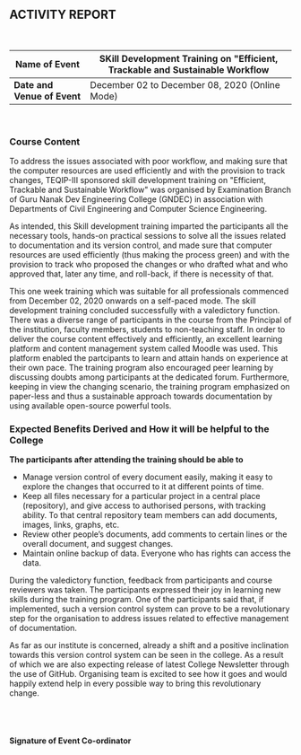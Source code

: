 ## ACTIVITY REPORT 

<br>

| Name of Event | SKill Development Training on "Efficient, Trackable and Sustainable Workflow |
| ------ | -------- |
| **Date and Venue of Event** | December 02 to December 08, 2020 (Online Mode) |  
<br>

### Course Content

To address the issues associated with poor workflow, and making sure that the computer resources are used
efficiently and with the provision to track changes, TEQIP-III sponsored skill development training on
"Efficient, Trackable and Sustainable Workflow" was organised by Examination Branch of 
Guru Nanak Dev Engineering College (GNDEC) in association with Departments of Civil Engineering 
and Computer Science Engineering. 

As intended, this Skill development training imparted the participants all the necessary tools,
hands-on practical sessions to solve all the issues related to documentation and its version control,
and made sure that computer resources are used efficiently (thus making the process green) and with the provision to track 
who proposed the changes or who drafted what and who approved that, later any time, and roll-back, if there is necessity of that.

This one week training which was suitable for all professionals commenced from December 02, 2020 onwards on a self-paced mode. 
The skill development training concluded successfully with a valedictory function. There was a diverse range of participants in 
the course from the Principal of the institution, faculty members, students to non-teaching staff.
In order to deliver the course content effectively and efficiently, an excellent learning platform and content management system called Moodle was used. 
This platform enabled the partcipants to learn and attain hands on experience at their own pace. The training program also encouraged peer learning 
by discussing doubts among participants at the dedicated forum. Furthermore, keeping in view the changing scenario, the training program
emphasized on paper-less and thus a sustainable approach towards documentation by using available open-source powerful tools. 
<br>

### Expected Benefits Derived and How it will be helpful to the College

**The participants after attending the training should be able to** 

- Manage version control of every document easily, making it easy to explore the changes that occurred to it at different points of time.
- Keep all files necessary for a particular project in a central place (repository), and give access to authorised persons, with tracking ability. 
To that central repository team members can add documents, images, links, graphs, etc.
- Review other people’s documents, add comments to certain lines or the overall document, and suggest changes.
- Maintain online backup of data. Everyone who has rights can access the data.

During the valedictory function, feedback from participants and course reviewers was taken. The participants expressed their joy in learning new skills
during the training program. One of the participants said that, if implemented, such a version control system can prove to be a revolutionary
step for the organisation to address issues related to effective management of documentation.

As far as our institute is concerned, already a shift and a positive inclination towards this version control system can be seen in the college. 
As a result of which we are also expecting release of latest College Newsletter through the use of GitHub.
Organising team is excited to see how it goes and would happily extend help in every possible way to bring this revolutionary change.  

<br>
<br>

#### Signature of Event Co-ordinator

